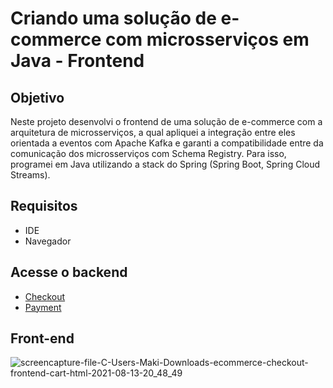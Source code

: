 # Criando uma solução de e-commerce com microsserviços em Java - Frontend
## Objetivo 
Neste projeto desenvolvi o frontend de uma solução de e-commerce com a arquitetura de microsserviços, a qual apliquei a integração entre eles orientada a eventos com Apache Kafka e garanti a compatibilidade entre da comunicação dos microsserviços com Schema Registry. Para isso, programei em Java utilizando a stack do Spring (Spring Boot, Spring Cloud Streams).

## Requisitos
- IDE
- Navegador

## Acesse o backend
- [Checkout](https://github.com/FernandaMakiHirose/ecommerce-checkout-api)
- [Payment](https://github.com/FernandaMakiHirose/ecommerce-payment-api)

## Front-end
![screencapture-file-C-Users-Maki-Downloads-ecommerce-checkout-frontend-cart-html-2021-08-13-20_48_49](https://user-images.githubusercontent.com/72028645/129427695-335faadc-9b72-4de1-93ab-ab4243b99d09.png)
